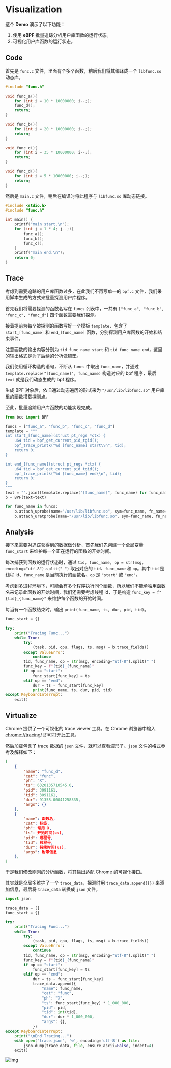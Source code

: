 # Visualization

这个 **Demo** 演示了以下功能：

1. 使用 **eBPF** 批量追踪分析用户库函数的运行状态。
2. 可视化用户库函数的运行状态。

## Code

首先是 `func.c` 文件，里面有个多个函数，稍后我们将其编译成一个 `libfunc.so` 动态库。

```C
#include "func.h"

void func_a(){
    for (int i = 10 * 10000000; i--;);
    func_d();
    return;
}

void func_b(){
    for (int i = 20 * 10000000; i--;);
    return;
}

void func_c(){
    for (int i = 35 * 10000000; i--;);
    return;
}

void func_d(){
    for (int i = 5 * 10000000; i--;);
    return;
}
```

然后是 `main.c` 文件，稍后在编译时将此程序与 `libfunc.so` 库动态链接。

```C
#include <stdio.h>
#include "func.h"

int main() {
    printf("main start.\n");
    for (int j = 1 * 4; j--;){
        func_a();
        func_b();
        func_c();
    }
    printf("main end.\n");
    return 0;
}
```

## Trace

考虑到需要追踪的用户库函数过多，在此我们不再写单一的 `bpf.c` 文件，我们采用脚本生成的方式来批量探测用户库程序。

首先我们将需要探测的函数名写在 `funcs` 列表中，一共有 `["func_a", "func_b", "func_c", "func_d"]` 四个函数需要我们探测。

接着提前为每个被探测的函数写好一个模板 `template`，包含了 `start_[func_name]` 和 `end_[func_name]` 函数，分别探测用户库函数的开始和结束事件。

注意函数的输出内容分别为 `tid func_name start` 和 `tid func_name end`，这里的输出格式是为了后续的分析做铺垫。

我们使用循环构造的语句，不断从 `funcs` 中取出 `func_name`，并通过 `template.replace("[func_name]", func_name)` 构造对应的 bpf 程序，最后 `text` 就是我们动态生成的 bpf 程序。

生成 BPF 对象后，依旧通过动态遍历的形式来为 `"/usr/lib/libfunc.so"` 用户库里的函数搭载探测点。

至此，批量追踪用户库函数的功能实现完成。

```Python
from bcc import BPF

funcs = ["func_a", "func_b", "func_c", "func_d"]
template = """
int start_[func_name](struct pt_regs *ctx) {
    u64 tid = bpf_get_current_pid_tgid();
    bpf_trace_printk("%d [func_name] start\\n", tid);
    return 0;
}

int end_[func_name](struct pt_regs *ctx) {
    u64 tid = bpf_get_current_pid_tgid();
    bpf_trace_printk("%d [func_name] end\\n", tid);
    return 0;
}
"""
text = "".join([template.replace("[func_name]", func_name) for func_name in funcs])
b = BPF(text=text)

for func_name in funcs:
    b.attach_uprobe(name="/usr/lib/libfunc.so", sym=func_name, fn_name=f"start_{func_name}")
    b.attach_uretprobe(name="/usr/lib/libfunc.so", sym=func_name, fn_name=f"end_{func_name}")
```

## Analysis

接下来需要对追踪获得到的数据做分析，首先我们先创建一个全局变量 `func_start` 来维护每一个正在运行的函数的开始时间。

每次捕获到函数的运行状态时，通过 `tid, func_name, op = str(msg, encoding="utf-8").split(" ")` 取出对应的 `tid`、`func_name` 和 `op`。其中 `tid` 是线程 id、`func_name` 是当前执行的函数名、`op` 是 `"start"` 或 `"end"`。

考虑到多进程环境下，可能会有多个程序执行同个函数，所以我们不能单独用函数名来记录此函数的开始时间，我们还需要考虑线程 id，于是构造 `func_key = f"{tid}_{func_name}"` 来维护每个函数的开始时间。

每当有一个函数结束时，输出 `print(func_name, ts, dur, pid, tid)`。

```Python
func_start = {}

try:
    print("Tracing Func...")
    while True:
        try:
            (task, pid, cpu, flags, ts, msg) = b.trace_fields()
        except ValueError:
            continue
        tid, func_name, op = str(msg, encoding="utf-8").split(" ")
        func_key = f"{tid}_{func_name}"
        if op == "start":
            func_start[func_key] = ts
        elif op == "end":
            dur = ts - func_start[func_key]
            print(func_name, ts, dur, pid, tid)
except KeyboardInterrupt:
    exit()
```

## Virtualize

Chrome 提供了一个可视化的 trace viewer 工具，在 Chrome 浏览器中输入 [chrome://tracing/](chrome://tracing/) 即可打开此工具。

然后加载包含了 trace 数据的 `json` 文件，就可以查看波形了。`json` 文件的格式参考及解释如下：

```Json
[
    {
        "name": "func_d",
        "cat": "func",
        "ph": "X",
        "ts": 6320135710545.0,
        "pid": 3091161,
        "tid": 3091161,
        "dur": 91358.00041258335,
        "args": {}
    },
    {
        "name": 函数名,
        "cat": 标签,
        "ph": 常用 X,
        "ts": 开始时间(us),
        "pid": 进程号,
        "tid": 线程号,
        "dur": 持续时间(us),
        "args": 附带信息
    },
]
```

于是我们修改刚刚的分析函数，将其输出适配 Chrome 的可视化接口。

其实就是全局多维护了一个 `trace_data`，探测时用 `trace_data.append({})` 来添加信息，最后将 `trace_data` 转换成 `json` 文件。

```Python
import json

trace_data = []
func_start = {}

try:
    print("Tracing Func...")
    while True:
        try:
            (task, pid, cpu, flags, ts, msg) = b.trace_fields()
        except ValueError:
            continue
        tid, func_name, op = str(msg, encoding="utf-8").split(" ")
        func_key = f"{tid}_{func_name}"
        if op == "start":
            func_start[func_key] = ts
        elif op == "end":
            dur = ts - func_start[func_key]
            trace_data.append({
                "name": func_name,
                "cat": "func",
                "ph": "X",
                "ts": func_start[func_key] * 1_000_000,
                "pid": pid,
                "tid": int(tid),
                "dur": dur * 1_000_000,
                "args": {},
            })
except KeyboardInterrupt:
    print("\nEnd Tracing...")
    with open("trace.json", 'w', encoding='utf-8') as file:
        json.dump(trace_data, file, ensure_ascii=False, indent=4)
    exit()
```

![img](../../asset/visualization.jpg)